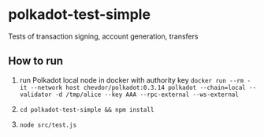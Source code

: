 # polkadot-test-simple                                                                                                                                                   
Tests of transaction signing, account generation, transfers                                                                                                              
                                                                                                                                                                         
## How to run                                                                                                                                                            
                                                                                                                                                                         
1. run Polkadot local node in docker with authority key
```docker run --rm -it --network host chevdor/polkadot:0.3.14 polkadot --chain=local --validator -d /tmp/alice --key AAA --rpc-external --ws-external```

2. ```cd polkadot-test-simple && npm install```

3. ```node src/test.js```

